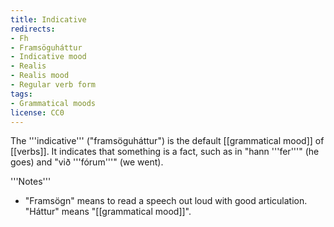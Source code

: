 ```yaml
---
title: Indicative
redirects:
- Fh
- Framsöguháttur
- Indicative mood
- Realis
- Realis mood
- Regular verb form
tags:
- Grammatical moods
license: CC0
---
```


The '''indicative''' ("framsöguháttur") is the default [[grammatical mood]] of [[verbs]]. It indicates that something is a fact, such as in "hann '''fer'''" (he goes) and "við '''fórum'''" (we went).

<div class=notes>
'''Notes'''

* "Framsögn" means to read a speech out loud with good articulation. "Háttur" means "[[grammatical mood]]".
</div>


